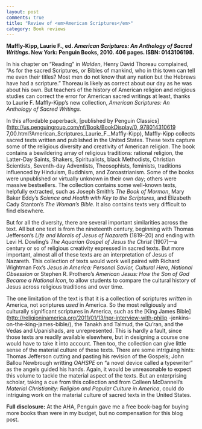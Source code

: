 ```yaml
---
layout: post
comments: true
title: "Review of <em>American Scriptures</em>"
category: Book reviews
---
```


**Maffly-Kipp, Laurie F., ed. <em>American Scriptures: An Anthology of
Sacred Writings</em>. New York: Penguin Books, 2010. 406 pages. ISBN:
0143106198.**

<!--more-->

In his chapter on “Reading” in *Walden*, Henry David Thoreau complained,
“As for the sacred Scriptures, or Bibles of mankind, who in this town
can tell me even their titles? Most men do not know that any nation but
the Hebrews have had a scripture.” Thoreau is likely as correct about
our day as he was about his own. But teachers of the history of American
religion and religious studies can correct the error for American sacred
writings at least, thanks to Laurie F. Maffly-Kipp’s new collection,
*American Scriptures: An Anthology of Sacred Writings.*

In this affordable paperback, [published by Penguin
Classics](http://us.penguingroup.com/nf/Book/BookDisplay/0,,978014310619
7,00.html?American_Scriptures_Laurie_F._Maffly-Kipp), Maffly-Kipp
collects sacred texts written and published in the United States.
These texts capture some of the religious diversity and creativity of
American religion. The book contains a bewildering array of religious
traditions: rational religion, the Latter-Day Saints, Shakers,
Spiritualists, black Methodists, Christian Scientists, Seventh-day
Adventists, Theosophists, feminists, traditions influenced by Hinduism,
Buddhism, and Zoroastrianism. Some of the books were unpublished or
virtually unknown in their own day; others were massive bestsellers. The
collection contains some well-known texts, helpfully extracted, such
as Joseph Smith’s *The Book of Mormon*, Mary Baker Eddy’s *Science and
Health with Key to the Scriptures*, and Elizabeth Cady Stanton’s *The
Woman’s Bible*. It also contains texts very difficult to find elsewhere.

But for all the diversity, there are several important similarities
across the text. All but one text is from the nineteenth century,
beginning with Thomas Jefferson’s *Life and Morals of Jesus of Nazareth*
(1819–20) and ending with Levi H. Dowling’s *The Aquarian Gospel of
Jesus the Christ* (1907)—a century or so of religious creativity
expressed in sacred texts. But more important, almost all of these
texts are an interpretation of Jesus of Nazareth. This collection of
texts would work well paired with Richard Wightman Fox’s *Jesus in
America: Personal Savior, Cultural Hero, National Obsession* or Stephen
R. Prothero’s *American Jesus: How the Son of God Became a National
Icon*, to allow students to compare the cultural history of Jesus across
religious traditions and over time.

The one limitation of the text is that it is a collection
of scriptures *written* in America, not scriptures *used*
in America. So the most religiously and culturally
significant scriptures in America, such as the [King James
Bible](http://religioninamerica.org/2011/01/13/npr-interview-with-philip
-jenkins-on-the-king-james-bible/), the Tanakh and Talmud, the Qu’ran,
and the Vedas and Upanishads, are unrepresented. This is hardly a fault,
since those texts are readily available elsewhere, but in designing a
course one would have to take it into account. Then too, the collection
can give little sense of the material culture of these texts. There
are some intriguing hints: Thomas Jefferson cutting and pasting his
revision of the Gospels; John Ballou Newbrough writting *OAHSPE* on “a
novel device called a typewriter” as the angels guided his hands. Again,
it would be unreasonable to expect this volume to tackle the material
aspect of the texts. But an enterprising scholar, taking a cue from
this collection and from Colleen McDannell’s *Material Christianity:
Religion and Popular Culture in America*, could do intriguing work on
the material culture of sacred texts in the United States.

**Full disclosure:** At the AHA, Penguin gave me a free book-bag for
buying more books than were in my budget, but no compensation for this
blog post.
